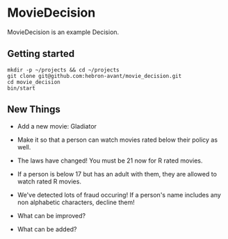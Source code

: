 # MovieDecision

MovieDecision is an example Decision.

## Getting started

```shell
mkdir -p ~/projects && cd ~/projects
git clone git@github.com:hebron-avant/movie_decision.git
cd movie_decision
bin/start
```

## New Things

* Add a new movie: Gladiator

* Make it so that a person can watch movies rated below their policy as well.

* The laws have changed! You must be 21 now for R rated movies.

* If a person is below 17 but has an adult with them, they are allowed to watch rated R movies.

* We've detected lots of fraud occuring! If a person's name includes any non alphabetic characters, decline them!

* What can be improved?

* What can be added?